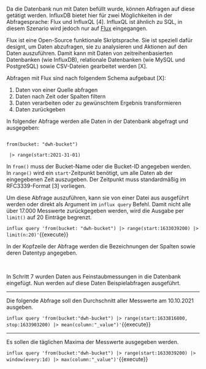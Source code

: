 Da die Datenbank nun mit Daten befüllt wurde, können Abfragen auf diese getätigt werden.
InfluxDB bietet hier für zwei Möglichkeiten in der Abfragesprache: Flux und InfluxQL [4].
InfluxQL ist ähnlich zu SQL, in diesem Szenario wird jedoch nur auf [Flux](https://docs.influxdata.com/flux/v0.x/) eingegangen.

Flux ist eine Open-Source funktionale Skriptsprache.
Sie ist speziell dafür designt, um Daten abzufragen, sie zu analysieren und Aktionen auf den Daten auszuführen.
Damit kann mit Daten von zeitreihenbasierten Datenbanken (wie InfluxDB), relationale Datenbanken (wie MySQL und PostgreSQL) sowie CSV-Dateien gearbeitet werden [X].

Abfragen mit Flux sind nach folgendem Schema aufgebaut [X]:

1. Daten von einer Quelle abfragen
2. Daten nach Zeit oder Spalten filtern
3. Daten verarbeiten oder zu gewünschtem Ergebnis transformieren
4. Daten zurückgeben

In folgender Abfrage werden alle Daten in der Datenbank abgefragt und ausgegeben:

<code>
from(bucket: "dwh-bucket")<br>
&nbsp;|> range(start:2021-31-01)
</code>

In `from()` muss der Bucket-Name oder die Bucket-ID angegeben werden.<br>
In `range()` wird ein `start`-Zeitpunkt benötigt, um alle Daten ab der eingegebenen Zeit auszugeben.
Der Zeitpunkt muss standardmäßig im RFC3339-Format [3] vorliegen.

Um diese Abfrage auszuführen, kann sie von einer Datei aus ausgeführt werden oder direkt als Argument im `influx query` Befehl.
Damit nicht alle über 17.000 Messwerte zurückgegeben werden, wird die Ausgabe per `limit()` auf 20 Einträge begrenzt.

`influx query 'from(bucket: "dwh-bucket") |> range(start:1633039200) |> limit(n:20)'`{{execute}}

In der Kopfzeile der Abfrage werden die Bezeichnungen der Spalten sowie deren Datentyp angegeben.

<br>

In Schritt 7 wurden Daten aus Feinstaubmessungen in die Datenbank eingefügt.
Nun werden auf diese Daten Beispielabfragen ausgeführt.

---

Die folgende Abfrage soll den Durchschnitt aller Messwerte am 10.10.2021 ausgeben.

`influx query 'from(bucket:"dwh-bucket") |> range(start:1633816800, stop:1633903200) |> mean(column:"_value")'`{{execute}}

---

Es sollen die täglichen Maxima der Messwerte ausgegeben werden.

`influx query 'from(bucket:"dwh-bucket") |> range(start:1633039200) |> window(every:1d) |> max(column:"_value")'`{{execute}}
